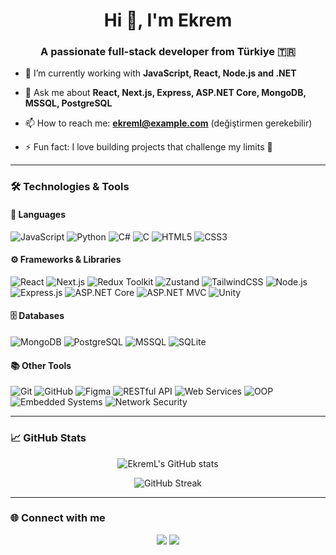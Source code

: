 <h1 align="center">Hi 👋, I'm Ekrem</h1>
<h3 align="center">A passionate full-stack developer from Türkiye 🇹🇷</h3>

- 🌱 I’m currently working with **JavaScript, React, Node.js and .NET**

- 💬 Ask me about **React, Next.js, Express, ASP.NET Core, MongoDB, MSSQL, PostgreSQL**

- 📫 How to reach me: **ekreml@example.com** (değiştirmen gerekebilir)

- ⚡ Fun fact: I love building projects that challenge my limits 🚀

---

### 🛠️ Technologies & Tools

#### 🧠 Languages
![JavaScript](https://img.shields.io/badge/-JavaScript-black?style=flat-square&logo=javascript)
![Python](https://img.shields.io/badge/-Python-black?style=flat-square&logo=python)
![C#](https://img.shields.io/badge/-CSharp-black?style=flat-square&logo=csharp)
![C](https://img.shields.io/badge/-C-black?style=flat-square&logo=c)
![HTML5](https://img.shields.io/badge/-HTML5-black?style=flat-square&logo=html5)
![CSS3](https://img.shields.io/badge/-CSS3-black?style=flat-square&logo=css3)

#### ⚙️ Frameworks & Libraries
![React](https://img.shields.io/badge/-React-black?style=flat-square&logo=react)
![Next.js](https://img.shields.io/badge/-Next.js-black?style=flat-square&logo=next.js)
![Redux Toolkit](https://img.shields.io/badge/-Redux_Toolkit-black?style=flat-square&logo=redux)
![Zustand](https://img.shields.io/badge/-Zustand-black?style=flat-square)
![TailwindCSS](https://img.shields.io/badge/-TailwindCSS-black?style=flat-square&logo=tailwind-css)
![Node.js](https://img.shields.io/badge/-Node.js-black?style=flat-square&logo=node.js)
![Express.js](https://img.shields.io/badge/-Express.js-black?style=flat-square)
![ASP.NET Core](https://img.shields.io/badge/-ASP.NET_Core-black?style=flat-square&logo=dotnet)
![ASP.NET MVC](https://img.shields.io/badge/-ASP.NET_MVC-black?style=flat-square&logo=dotnet)
![Unity](https://img.shields.io/badge/-Unity-black?style=flat-square&logo=unity)

#### 🗄️ Databases
![MongoDB](https://img.shields.io/badge/-MongoDB-black?style=flat-square&logo=mongodb)
![PostgreSQL](https://img.shields.io/badge/-PostgreSQL-black?style=flat-square&logo=postgresql)
![MSSQL](https://img.shields.io/badge/-MSSQL-black?style=flat-square&logo=microsoft-sql-server)
![SQLite](https://img.shields.io/badge/-SQLite-black?style=flat-square&logo=sqlite)

#### 📚 Other Tools
![Git](https://img.shields.io/badge/-Git-black?style=flat-square&logo=git)
![GitHub](https://img.shields.io/badge/-GitHub-black?style=flat-square&logo=github)
![Figma](https://img.shields.io/badge/-Figma-black?style=flat-square&logo=figma)
![RESTful API](https://img.shields.io/badge/-REST_API-black?style=flat-square)
![Web Services](https://img.shields.io/badge/-Web_Services-black?style=flat-square)
![OOP](https://img.shields.io/badge/-OOP-black?style=flat-square)
![Embedded Systems](https://img.shields.io/badge/-Embedded_Systems-black?style=flat-square)
![Network Security](https://img.shields.io/badge/-Network_Security-black?style=flat-square)

---

### 📈 GitHub Stats

<p align="center">
  <img src="https://github-readme-stats.vercel.app/api?username=EkremL&show_icons=true&theme=radical" alt="EkremL's GitHub stats" />
</p>

<p align="center">
  <img src="https://github-readme-streak-stats.herokuapp.com/?user=EkremL&theme=radical" alt="GitHub Streak" />
</p>

---

### 🌐 Connect with me

<p align="center">
  <a href="https://www.linkedin.com/in/ekreml/" target="_blank"><img src="https://img.shields.io/badge/-LinkedIn-blue?style=flat-square&logo=linkedin" /></a>
  <a href="mailto:ekreml@example.com"><img src="https://img.shields.io/badge/-Gmail-red?style=flat-square&logo=gmail&logoColor=white" /></a>
</p>
